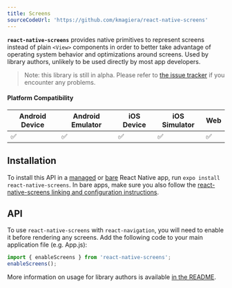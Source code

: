 ```yaml
---
title: Screens
sourceCodeUrl: 'https://github.com/kmagiera/react-native-screens'
---
```


**`react-native-screens`** provides native primitives to represent screens instead of plain `<View>` components in order to better take advantage of operating system behavior and optimizations around screens. Used by library authors, unlikely to be used directly by most app developers.

> Note: this library is still in alpha. Please refer to [the issue tracker](https://github.com/kmagiera/react-native-screens/issues) if you encounter any problems.

#### Platform Compatibility

| Android Device | Android Emulator | iOS Device | iOS Simulator | Web |
| -------------- | ---------------- | ---------- | ------------- | --- |
| ✅             | ✅               | ✅         | ✅            | ✅  |

## Installation

To install this API in a [managed](../../introduction/managed-vs-bare/#managed-workflow) or [bare](../../introduction/managed-vs-bare/#bare-workflow) React Native app, run `expo install react-native-screens`. In bare apps, make sure you also follow the [react-native-screens linking and configuration instructions](https://github.com/kmagiera/react-native-screens).

## API

To use `react-native-screens` with `react-navigation`, you will need to enable it before rendering any screens. Add the following code to your main application file (e.g. App.js):

```js
import { enableScreens } from 'react-native-screens';
enableScreens();
```

More information on usage for library authors is available [in the README](https://github.com/kmagiera/react-native-screens).

